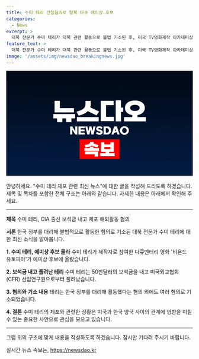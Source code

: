 ```yaml
---
title: 수미 테리 간첩혐의로 탈북 다큐 에미상 후보
categories:
  - News
excerpt: >
  대북 전문가 수미 테리가 대북 관련 활동으로 불법 기소된 후, 미국 TV영화제작 아카데미상 후보에 오르며 화제다. 다큐멘터리 비욘드 유토피아 제작으로 주목받는 이는 보석금 7억원을 내고 풀려났으며, 한국 정부를 위해 불법 활동을 한 혐의가 제기되었다. NYT는 그의 뉴욕 체포와 함께 미도시의 고가의류와 명품을 받은 혐의도 보도하며 관심을 끌고 있다.
feature_text: >
  대북 전문가 수미 테리가 대북 관련 활동으로 불법 기소된 후, 미국 TV영화제작 아카데미상 후보에 오르며 화제다. 다큐멘터리 비욘드 유토피아 제작으로 주목받는 이는 보석금 7억원을 내고 풀려났으며, 한국 정부를 위해 불법 활동을 한 혐의가 제기되었다. NYT는 그의 뉴욕 체포와 함께 미도시의 고가의류와 명품을 받은 혐의도 보도하며 관심을 끌고 있다.
image: '/assets/img/newsdao_breakingnews.jpg'
---
```


<p><img src="/assets/img/newsdao_breakingnews.jpg" alt="bookingtag 속보" /></p>

<p>안녕하세요. "수미 테리 체포 관련 최신 뉴스"에 대한 글을 작성해 드리도록 하겠습니다. 제목 및 목차를 포함한 전체 구조는 아래와 같습니다. 자세한 내용은 아래에서 확인해 주세요.</p>

<hr />

<p><strong>제목</strong>
수미 테리, CIA 출신 보석금 내고 체포 해외활동 혐의</p>

<p><strong>서론</strong>
한국 정부를 대리해 불법적으로 활동한 혐의로 기소된 대북 전문가 수미 테리에 대한 최신 소식을 알아봅니다.</p>

<p><strong>1. 수미 테리, 에미상 후보 올라</strong>
수미 테리가 제작자로 참여한 다큐멘터리 영화 '비욘드 유토피아'가 에미상 후보에 올랐습니다.</p>

<p><strong>2. 보석금 내고 풀려난 테리</strong>
수미 테리는 50만달러의 보석금을 내고 미국외교협회(CFR) 선임연구원으로부터 풀려났습니다.</p>

<p><strong>3. 혐의와 기소 내용</strong>
테리는 한국 정부를 대리해 활동했다는 혐의 외에도 여러 혐의로 기소되었습니다.</p>

<p><strong>4. 결론</strong>
수미 테리의 체포와 관련한 상황은 미국과 한국 양국 사이의 관계에 영향을 미칠 수 있는 중요한 사안으로 관심을 모으고 있습니다.</p>

<hr />

<p>그럼 위의 구조에 맞게 내용을 작성하도록 하겠습니다. 잠시만 기다려 주시기 바랍니다.</p>
실시간 뉴스 속보는, <a href="https://newsdao.kr" rel="dofollow">https://newsdao.kr</a>


